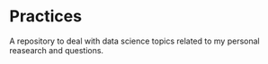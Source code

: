 # Practices
A repository to deal with data science topics related to my personal reasearch and questions.

